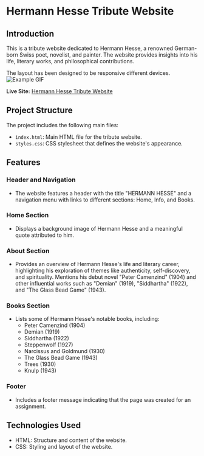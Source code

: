 # Hermann Hesse Tribute Website
## Introduction
This is a tribute website dedicated to Hermann Hesse, a renowned German-born Swiss poet, novelist, and painter. The website provides insights into his life, literary works, and philosophical contributions.


The layout has been designed to be responsive different devices.
![Example GIF](../TributeWebSite/herman-hesse.gif)


**Live Site:** [Hermann Hesse Tribute Website](https://hermann-hesse-tribute.netlify.app/)

## Project Structure
The project includes the following main files:

- `index.html`: Main HTML file for the tribute website.
- `styles.css`: CSS stylesheet that defines the website's appearance.

## Features
### Header and Navigation
- The website features a header with the title "HERMANN HESSE" and a navigation menu with links to different sections: Home, Info, and Books.

### Home Section
- Displays a background image of Hermann Hesse and a meaningful quote attributed to him.

### About Section
- Provides an overview of Hermann Hesse's life and literary career, highlighting his exploration of themes like authenticity, self-discovery, and spirituality. Mentions his debut novel "Peter Camenzind" (1904) and other influential works such as "Demian" (1919), "Siddhartha" (1922), and "The Glass Bead Game" (1943).

### Books Section
- Lists some of Hermann Hesse's notable books, including:
  - Peter Camenzind (1904)
  - Demian (1919)
  - Siddhartha (1922)
  - Steppenwolf (1927)
  - Narcissus and Goldmund (1930)
  - The Glass Bead Game (1943)
  - Trees (1930)
  - Knulp (1943)

### Footer
- Includes a footer message indicating that the page was created for an assignment.

## Technologies Used
- HTML: Structure and content of the website.
- CSS: Styling and layout of the website.
